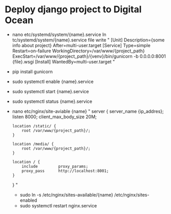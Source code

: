 # Deploy django project to Digital Ocean

  * nano etc/systemd/system/{name}.service
    In tc/systemd/system/{name}.service file write 
    " 
      [Unit]
      Description={some info about project}
      After=multi-user.target
      [Service]
      Type=simple
      Restart=on-failure
      WorkingDirectory=/var/www/{project_path}
      ExecStart=/var/www/{project_path}/{venv}/bin/gunicorn -b 0.0.0.0:8001 {file}.wsgi
      [Install]
      WantedBy=multi-user.target
    "
   
  * pip install gunicorn
  * sudo systemctl enable {name}.service
  * sudo systemctl start {name}.service
  * sudo systemctl status {name}.service
  * nano etc/nginx/site-aviable   {name}
  "
      server {
        server_name {ip_addres};
        listen 8000;
        client_max_body_size 20M;

        location /static/ {
            root /var/www/{project_path}/;
        }

        location /media/ {
            root /var/www/{project_path}/;
        }

        location / {
            include         proxy_params;
            proxy_pass      http://localhost:8001;
        }
      }
    "
    * sudo ln -s /etc/nginx/sites-available/{name} /etc/nginx/sites-enabled
    * sudo systemctl restart nginx.service
